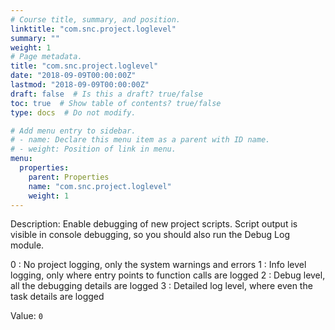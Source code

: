 ```yaml
---
# Course title, summary, and position.
linktitle: "com.snc.project.loglevel"
summary: ""
weight: 1
# Page metadata.
title: "com.snc.project.loglevel"
date: "2018-09-09T00:00:00Z"
lastmod: "2018-09-09T00:00:00Z"
draft: false  # Is this a draft? true/false
toc: true  # Show table of contents? true/false
type: docs  # Do not modify.

# Add menu entry to sidebar.
# - name: Declare this menu item as a parent with ID name.
# - weight: Position of link in menu.
menu:
  properties:
    parent: Properties
    name: "com.snc.project.loglevel"
    weight: 1
---
```


Description: Enable debugging of new project scripts. Script output is visible in console debugging, so you should also run the Debug Log module.

0 : No project logging, only the system warnings and errors
1 : Info level logging, only where entry points to function calls are logged
2 : Debug level, all the debugging details are logged
3 : Detailed log level, where even the task details are logged


Value: `0`